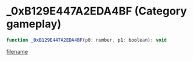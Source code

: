 # _0xB129E447A2EDA4BF (Category gameplay)

```js
function _0xB129E447A2EDA4BF(p0: number, p1: boolean): void
```

[filename](_0xB129E447A2EDA4BF_m.md ':include')